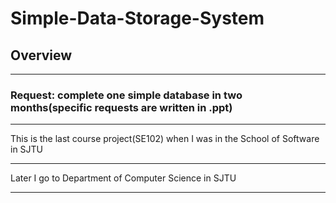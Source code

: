 # Simple-Data-Storage-System
## Overview
***
### **Request**: complete one simple database in two months(specific requests are written in .ppt)
***
This is the last course project(SE102) when I was in the School of Software in SJTU
***
Later I go to Department of Computer Science in SJTU
***

